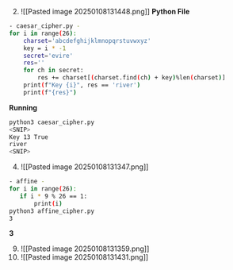2. ![[Pasted image 20250108131448.png]]
**Python File**
```bash
- caesar_cipher.py -                                                                                                              ✔ ╱ 8s  ╱ 01:16:55 PM 
for i in range(26):
    charset='abcdefghijklmnopqrstuvwxyz'
    key = i * -1
    secret='evire'
    res=''
    for ch in secret:
        res += charset[(charset.find(ch) + key)%len(charset)]
    print(f"Key {i}", res == 'river')
    print(f"{res}")

``` 
**Running**
```bash
python3 caesar_cipher.py                                                                                                                ✔ ╱ 01:16:58 PM 
<SNIP>
Key 13 True
river
<SNIP>

```
4. ![[Pasted image 20250108131347.png]]
 ```bash
- affine -
for i in range(26):
    if i * 9 % 26 == 1:
        print(i)
python3 affine_cipher.py                                                                                                                ✔ ╱ 01:25:33 PM 
3
 ```
 **3**



9. ![[Pasted image 20250108131359.png]]
10. ![[Pasted image 20250108131431.png]]